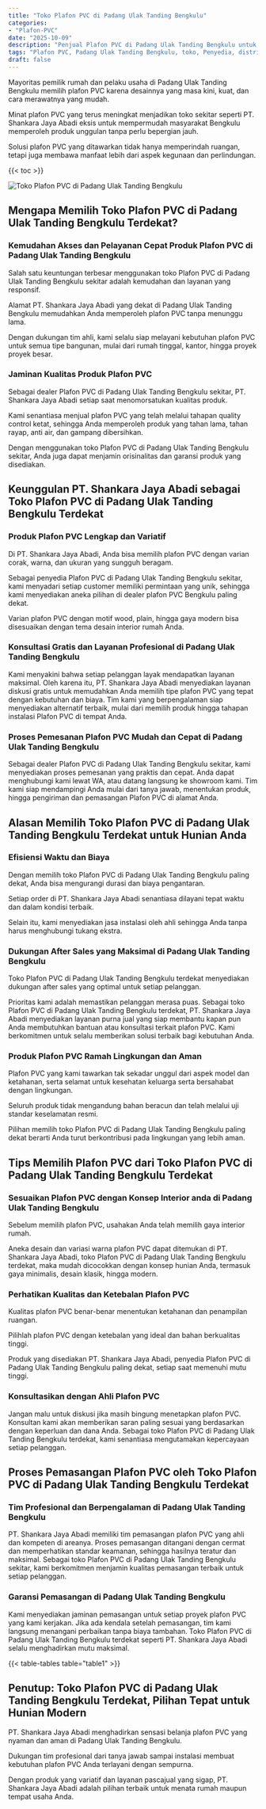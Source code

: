 ```yaml
---
title: "Toko Plafon PVC di Padang Ulak Tanding Bengkulu"
categories: 
- "Plafon-PVC"
date: "2025-10-09"
description: "Penjual Plafon PVC di Padang Ulak Tanding Bengkulu untuk rumah, kantor, serta ritel. Material terbaik, variasi motif, variasi warna elegan, dengan jasa penempatan oleh tim ahli dan jaminan resmi!|Layanan penjualan Plafon PVC di Padang Ulak Tanding Bengkulu bagi keperluan tempat tinggal, perkantoran, atau gerai, dengan plafon berkualitas dan penempatan oleh tenaga ahli ahli serta kepastian resmi.|Pilihan Plafon PVC di Padang Ulak Tanding Bengkulu yang terbukti untuk hunian, kantor, serta toko, dengan produk berkualitas dan penempatan dikerjakan oleh tim profesional dan jaminan resmi.|Penyediaan Plafon PVC di Padang Ulak Tanding Bengkulu bagi tempat tinggal, perkantoran, dan toko, beserta plafon berkualitas dan instalasi ditangani oleh teknisi berpengalaman, disertai beserta garansi resmi.}"
tags: "Plafon PVC, Padang Ulak Tanding Bengkulu, toko, Penyedia, distributor"
draft: false
---
```


Mayoritas pemilik rumah dan pelaku usaha di Padang Ulak Tanding Bengkulu memilih plafon PVC karena desainnya yang masa kini, kuat, dan cara merawatnya yang mudah.

Minat plafon PVC yang terus meningkat menjadikan toko sekitar seperti PT. Shankara Jaya Abadi eksis untuk mempermudah masyarakat Bengkulu memperoleh produk unggulan tanpa perlu bepergian jauh.

Solusi plafon PVC yang ditawarkan tidak hanya memperindah ruangan, tetapi juga membawa manfaat lebih dari aspek kegunaan dan perlindungan.

{{< toc >}}

![Toko Plafon PVC di Padang Ulak Tanding Bengkulu](/images/Plafon-PVC/Toko-Plafon-PVC-di-Padang-Ulak-Tanding-Bengkulu.png)


## Mengapa Memilih Toko Plafon PVC di Padang Ulak Tanding Bengkulu Terdekat?

### Kemudahan Akses dan Pelayanan Cepat Produk Plafon PVC di Padang Ulak Tanding Bengkulu

Salah satu keuntungan terbesar menggunakan toko Plafon PVC di Padang Ulak Tanding Bengkulu sekitar adalah kemudahan dan layanan yang responsif.

Alamat PT. Shankara Jaya Abadi yang dekat di Padang Ulak Tanding Bengkulu memudahkan Anda memperoleh plafon PVC tanpa menunggu lama.

Dengan dukungan tim ahli, kami selalu siap melayani kebutuhan plafon PVC untuk semua tipe bangunan, mulai dari rumah tinggal, kantor, hingga proyek proyek besar.

### Jaminan Kualitas Produk Plafon PVC

Sebagai dealer Plafon PVC di Padang Ulak Tanding Bengkulu sekitar, PT. Shankara Jaya Abadi setiap saat menomorsatukan kualitas produk.

Kami senantiasa menjual plafon PVC yang telah melalui tahapan quality control ketat, sehingga Anda memperoleh produk yang tahan lama, tahan rayap, anti air, dan gampang dibersihkan.

Dengan menggunakan toko Plafon PVC di Padang Ulak Tanding Bengkulu sekitar, Anda juga dapat menjamin orisinalitas dan garansi produk yang disediakan.

## Keunggulan PT. Shankara Jaya Abadi sebagai Toko Plafon PVC di Padang Ulak Tanding Bengkulu Terdekat

### Produk Plafon PVC Lengkap dan Variatif

Di PT. Shankara Jaya Abadi, Anda bisa memilih plafon PVC dengan varian corak, warna, dan ukuran yang sungguh beragam.

Sebagai penyedia Plafon PVC di Padang Ulak Tanding Bengkulu sekitar, kami menyadari setiap customer memiliki permintaan yang unik, sehingga kami menyediakan aneka pilihan di dealer plafon PVC Bengkulu paling dekat.

Varian plafon PVC dengan motif wood, plain, hingga gaya modern bisa disesuaikan dengan tema desain interior rumah Anda.

### Konsultasi Gratis dan Layanan Profesional di Padang Ulak Tanding Bengkulu

Kami menyakini bahwa setiap pelanggan layak mendapatkan layanan maksimal. Oleh karena itu, PT. Shankara Jaya Abadi menyediakan layanan diskusi gratis untuk memudahkan Anda memilih tipe plafon PVC yang tepat dengan kebutuhan dan biaya. Tim kami yang berpengalaman siap menyediakan alternatif terbaik, mulai dari memilih produk hingga tahapan instalasi Plafon PVC di tempat Anda.

### Proses Pemesanan Plafon PVC Mudah dan Cepat di Padang Ulak Tanding Bengkulu

Sebagai dealer Plafon PVC di Padang Ulak Tanding Bengkulu sekitar, kami menyediakan proses pemesanan yang praktis dan cepat. Anda dapat menghubungi kami lewat WA, atau datang langsung ke showroom kami. Tim kami siap mendampingi Anda mulai dari tanya jawab, menentukan produk, hingga pengiriman dan pemasangan Plafon PVC di alamat Anda.

## Alasan Memilih Toko Plafon PVC di Padang Ulak Tanding Bengkulu Terdekat untuk Hunian Anda

### Efisiensi Waktu dan Biaya

Dengan memilih toko Plafon PVC di Padang Ulak Tanding Bengkulu paling dekat, Anda bisa mengurangi durasi dan biaya pengantaran.

Setiap order di PT. Shankara Jaya Abadi senantiasa dilayani tepat waktu dan dalam kondisi terbaik.

Selain itu, kami menyediakan jasa instalasi oleh ahli sehingga Anda tanpa harus menghubungi tukang ekstra.

### Dukungan After Sales yang Maksimal di Padang Ulak Tanding Bengkulu

Toko Plafon PVC di Padang Ulak Tanding Bengkulu terdekat menyediakan dukungan after sales yang optimal untuk setiap pelanggan.

Prioritas kami adalah memastikan pelanggan merasa puas. Sebagai toko Plafon PVC di Padang Ulak Tanding Bengkulu terdekat, PT. Shankara Jaya Abadi menyediakan layanan purna jual yang siap membantu kapan pun Anda membutuhkan bantuan atau konsultasi terkait plafon PVC. Kami berkomitmen untuk selalu memberikan solusi terbaik bagi kebutuhan Anda.

### Produk Plafon PVC Ramah Lingkungan dan Aman

Plafon PVC yang kami tawarkan tak sekadar unggul dari aspek model dan ketahanan, serta selamat untuk kesehatan keluarga serta bersahabat dengan lingkungan.

Seluruh produk tidak mengandung bahan beracun dan telah melalui uji standar keselamatan resmi.

Pilihan memilih toko Plafon PVC di Padang Ulak Tanding Bengkulu paling dekat berarti Anda turut berkontribusi pada lingkungan yang lebih aman.

## Tips Memilih Plafon PVC dari Toko Plafon PVC di Padang Ulak Tanding Bengkulu Terdekat

### Sesuaikan Plafon PVC dengan Konsep Interior anda di Padang Ulak Tanding Bengkulu

Sebelum memilih plafon PVC, usahakan Anda telah memilih gaya interior rumah.

Aneka desain dan variasi warna plafon PVC dapat ditemukan di PT. Shankara Jaya Abadi, toko Plafon PVC di Padang Ulak Tanding Bengkulu terdekat, maka mudah dicocokkan dengan konsep hunian Anda, termasuk gaya minimalis, desain klasik, hingga modern.

### Perhatikan Kualitas dan Ketebalan Plafon PVC

Kualitas plafon PVC benar-benar menentukan ketahanan dan penampilan ruangan.

Pilihlah plafon PVC dengan ketebalan yang ideal dan bahan berkualitas tinggi.

Produk yang disediakan PT. Shankara Jaya Abadi, penyedia Plafon PVC di Padang Ulak Tanding Bengkulu paling dekat, setiap saat memenuhi mutu tinggi.

### Konsultasikan dengan Ahli Plafon PVC

Jangan malu untuk diskusi jika masih bingung menetapkan plafon PVC. Konsultan kami akan memberikan saran paling sesuai yang berdasarkan dengan keperluan dan dana Anda. Sebagai toko Plafon PVC di Padang Ulak Tanding Bengkulu terdekat, kami senantiasa mengutamakan kepercayaan setiap pelanggan.

## Proses Pemasangan Plafon PVC oleh Toko Plafon PVC di Padang Ulak Tanding Bengkulu Terdekat

### Tim Profesional dan Berpengalaman di Padang Ulak Tanding Bengkulu

PT. Shankara Jaya Abadi memiliki tim pemasangan plafon PVC yang ahli dan kompeten di areanya. Proses pemasangan ditangani dengan cermat dan memperhatikan standar keamanan, sehingga hasilnya teratur dan maksimal. Sebagai toko Plafon PVC di Padang Ulak Tanding Bengkulu sekitar, kami berkomitmen menjamin kualitas pemasangan terbaik untuk setiap pelanggan.

### Garansi Pemasangan di Padang Ulak Tanding Bengkulu

Kami menyediakan jaminan pemasangan untuk setiap proyek plafon PVC yang kami kerjakan. Jika ada kendala setelah pemasangan, tim kami langsung menangani perbaikan tanpa biaya tambahan. Toko Plafon PVC di Padang Ulak Tanding Bengkulu terdekat seperti PT. Shankara Jaya Abadi selalu menghadirkan mutu maksimal.

{{< table-tables table="table1" >}}

## Penutup: Toko Plafon PVC di Padang Ulak Tanding Bengkulu Terdekat, Pilihan Tepat untuk Hunian Modern

PT. Shankara Jaya Abadi menghadirkan sensasi belanja plafon PVC yang nyaman dan aman di Padang Ulak Tanding Bengkulu.

Dukungan tim profesional dari tanya jawab sampai instalasi membuat kebutuhan plafon PVC Anda terlayani dengan sempurna.

Dengan produk yang variatif dan layanan pascajual yang sigap, PT. Shankara Jaya Abadi adalah pilihan terbaik untuk menata rumah maupun tempat usaha Anda.